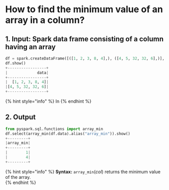 # How to find the minimum value of an array in a column?

## 1.  Input:  Spark data frame consisting of a column having an array

```python
df = spark.createDataFrame([([1, 2, 3, 8, 4],), ([4, 5, 32, 32, 6],)], ['data'])
df.show()
+-----------------+
|             data|
+-----------------+
|  [1, 2, 3, 8, 4]|
|[4, 5, 32, 32, 6]|
+-----------------+
```

{% hint style="info" %}
In 
{% endhint %}

## 2.  Output 

```python
from pyspark.sql.functions import array_min
df.select(array_min(df.data).alias("array_min")).show()
+---------+
|array_min|
+---------+
|        1|
|        4|
+---------+
```

{% hint style="info" %}
**Syntax:**   `array_min`\(_col_\)                                                                                                                returns the minimum value of the array.                                                                                                                         
{% endhint %}

